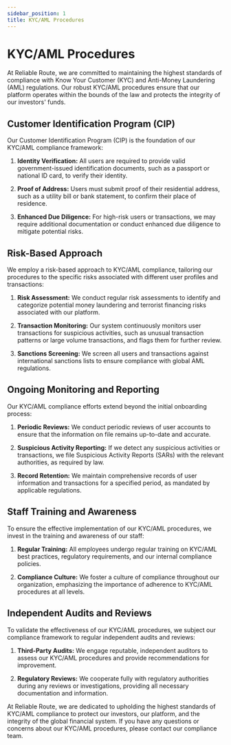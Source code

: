 ```yaml
---
sidebar_position: 1
title: KYC/AML Procedures
---
```


# KYC/AML Procedures

At Reliable Route, we are committed to maintaining the highest standards of compliance with Know Your Customer (KYC) and Anti-Money Laundering (AML) regulations. Our robust KYC/AML procedures ensure that our platform operates within the bounds of the law and protects the integrity of our investors' funds.

## Customer Identification Program (CIP)

Our Customer Identification Program (CIP) is the foundation of our KYC/AML compliance framework:

1. **Identity Verification:** All users are required to provide valid government-issued identification documents, such as a passport or national ID card, to verify their identity.

2. **Proof of Address:** Users must submit proof of their residential address, such as a utility bill or bank statement, to confirm their place of residence.

3. **Enhanced Due Diligence:** For high-risk users or transactions, we may require additional documentation or conduct enhanced due diligence to mitigate potential risks.

## Risk-Based Approach

We employ a risk-based approach to KYC/AML compliance, tailoring our procedures to the specific risks associated with different user profiles and transactions:

1. **Risk Assessment:** We conduct regular risk assessments to identify and categorize potential money laundering and terrorist financing risks associated with our platform.

2. **Transaction Monitoring:** Our system continuously monitors user transactions for suspicious activities, such as unusual transaction patterns or large volume transactions, and flags them for further review.

3. **Sanctions Screening:** We screen all users and transactions against international sanctions lists to ensure compliance with global AML regulations.

## Ongoing Monitoring and Reporting

Our KYC/AML compliance efforts extend beyond the initial onboarding process:

1. **Periodic Reviews:** We conduct periodic reviews of user accounts to ensure that the information on file remains up-to-date and accurate.

2. **Suspicious Activity Reporting:** If we detect any suspicious activities or transactions, we file Suspicious Activity Reports (SARs) with the relevant authorities, as required by law.

3. **Record Retention:** We maintain comprehensive records of user information and transactions for a specified period, as mandated by applicable regulations.

## Staff Training and Awareness

To ensure the effective implementation of our KYC/AML procedures, we invest in the training and awareness of our staff:

1. **Regular Training:** All employees undergo regular training on KYC/AML best practices, regulatory requirements, and our internal compliance policies.

2. **Compliance Culture:** We foster a culture of compliance throughout our organization, emphasizing the importance of adherence to KYC/AML procedures at all levels.

## Independent Audits and Reviews

To validate the effectiveness of our KYC/AML procedures, we subject our compliance framework to regular independent audits and reviews:

1. **Third-Party Audits:** We engage reputable, independent auditors to assess our KYC/AML procedures and provide recommendations for improvement.

2. **Regulatory Reviews:** We cooperate fully with regulatory authorities during any reviews or investigations, providing all necessary documentation and information.

At Reliable Route, we are dedicated to upholding the highest standards of KYC/AML compliance to protect our investors, our platform, and the integrity of the global financial system. If you have any questions or concerns about our KYC/AML procedures, please contact our compliance team.